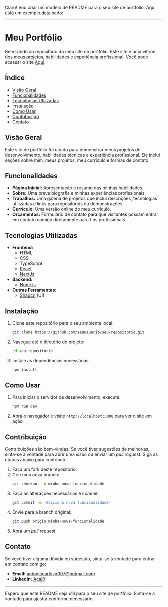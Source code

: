 Claro! Vou criar um modelo de README para o seu site de portfólio. Aqui está um exemplo detalhado:

---

# Meu Portfólio

Bem-vindo ao repositório do meu site de portfólio. Este site é uma vitrine dos meus projetos, habilidades e experiência profissional. Você pode acessar o site [Aqui](https://portifolio-antonio.vercel.app).

## Índice

- [Visão Geral](#visão-geral)
- [Funcionalidades](#funcionalidades)
- [Tecnologias Utilizadas](#tecnologias-utilizadas)
- [Instalação](#instalação)
- [Como Usar](#como-usar)
- [Contribuição](#contribuição)
- [Contato](#contato)

## Visão Geral

Este site de portfólio foi criado para demonstrar meus projetos de desenvolvimento, habilidades técnicas e experiência profissional. Ele inclui seções sobre mim, meus projetos, meu currículo e formas de contato.

## Funcionalidades

- **Página Inicial:** Apresentação e resumo das minhas habilidades.
- **Sobre:** Uma breve biografia e minhas experiências profissionais.
- **Trabalhos:** Uma galeria de projetos que inclui descrições, tecnologias utilizadas e links para repositórios ou demonstrações.
- **Currículo:** Uma versão online do meu currículo.
- **Orçamentos:** Formulário de contato para que visitantes possam entrar em contato comigo diretamente para fins profissionais.

## Tecnologias Utilizadas

- **Frontend:**
  - HTML
  - CSS
  - TypeScript
  - [React](https://reactjs.org/) 
  - [NextJs](https://nextjs.org)
- **Backend:**
  - [Node.js](https://nodejs.org/)
- **Outras Ferramentas:**
  - [Shadcn](https://ui.shadcn.com/docs) (UI)

## Instalação

1. Clone este repositório para o seu ambiente local:
   ```bash
   git clone https://github.com/seuusuario/seu-repositorio.git
   ```

2. Navegue até o diretório do projeto:
   ```bash
   cd seu-repositorio
   ```

3. Instale as dependências necessárias:
   ```bash
   npm install
   ```

## Como Usar

1. Para iniciar o servidor de desenvolvimento, execute:
   ```bash
   npm run dev
   ```

2. Abra o navegador e visite `http://localhost:3000` para ver o site em ação.

## Contribuição

Contribuições são bem-vindas! Se você tiver sugestões de melhorias, sinta-se à vontade para abrir uma _issue_ ou enviar um _pull request_. Siga as etapas abaixo para contribuir:

1. Faça um fork deste repositório.
2. Crie uma nova branch:
   ```bash
   git checkout -b minha-nova-funcionalidade
   ```
3. Faça as alterações necessárias e _commit_:
   ```bash
   git commit -m 'Adiciona nova funcionalidade'
   ```
4. Envie para a branch original:
   ```bash
   git push origin minha-nova-funcionalidade
   ```
5. Abra um _pull request_.


## Contato

Se você tiver alguma dúvida ou sugestão, sinta-se à vontade para entrar em contato comigo:

- **Email:** antoniocarlosjr007@hotmail.com
- **LinkedIn:** [Acaj0]([https://linkedin.com/in/seuusuario](https://www.linkedin.com/in/acaj0/))

---

Espero que este README seja útil para o seu site de portfólio! Sinta-se à vontade para ajustar conforme necessário.
